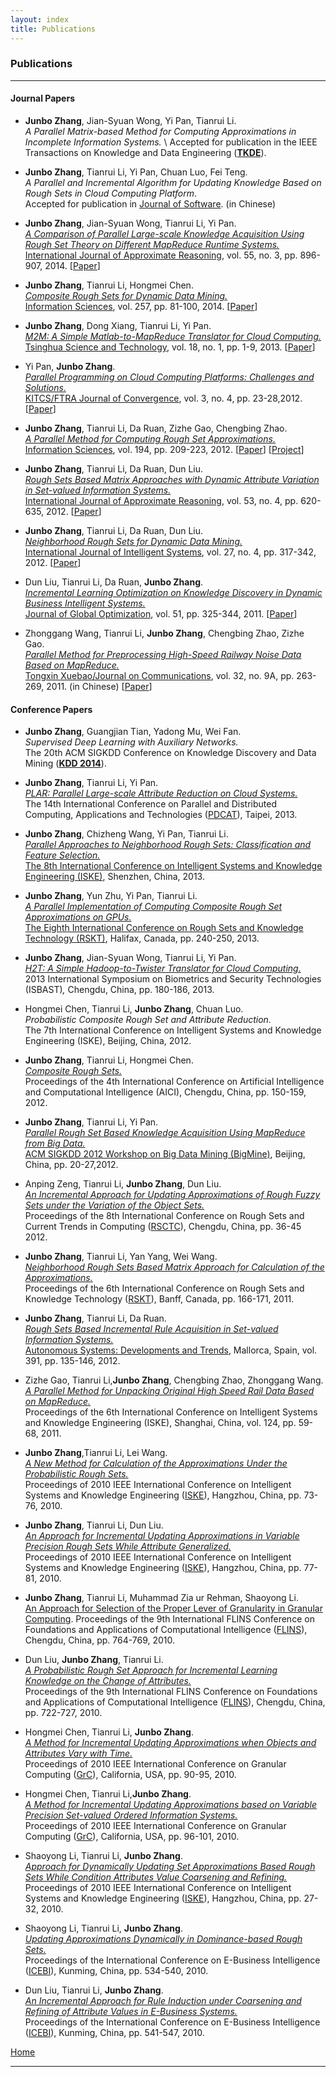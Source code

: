 ```yaml
---
layout: index
title: Publications 
---
```


### Publications

* * * * *

#### Journal Papers

-	**Junbo Zhang**, Jian-Syuan Wong, Yi Pan, Tianrui Li. \
	*A Parallel Matrix-based Method for Computing Approximations in Incomplete Information Systems.* \ 
	Accepted for publication in the IEEE Transactions on Knowledge and Data Engineering ([**TKDE**](http://www.computer.org/portal/web/tkde)).

-  **Junbo Zhang**, Tianrui Li, Yi Pan, Chuan Luo, Fei Teng.\
   *A Parallel and Incremental Algorithm for Updating Knowledge Based on Rough Sets in Cloud Computing Platform*.\
    Accepted for publication in [Journal of Software](http://www.jos.org.cn/ch/index.aspx). (in Chinese)

-   **Junbo Zhang**, Jian-Syuan Wong, Tianrui Li, Yi Pan.\
     [*A Comparison of Parallel Large-scale Knowledge Acquisition Using
    Rough Set Theory on Different MapReduce Runtime
    Systems.*](http://dx.doi.org/10.1016/j.ijar.2013.08.003)\
     [International Journal of Approximate
    Reasoning](http://www.journals.elsevier.com/international-journal-of-approximate-reasoning),
    vol. 55, no. 3, pp. 896-907, 2014.
    [[Paper](papers/Zhang2013IJoAR.pdf)]
    
-   **Junbo Zhang**, Tianrui Li, Hongmei Chen.\
     [*Composite Rough Sets for Dynamic Data
    Mining.*](http://dx.doi.org/10.1016/j.ins.2013.08.016)\
     [Information
    Sciences](http://www.journals.elsevier.com/information-sciences),
    vol. 257, pp. 81-100, 2014. [[Paper](papers/Zhang2013IS.pdf)]

-   **Junbo Zhang**, Dong Xiang, Tianrui Li, Yi Pan.\
     [*M2M: A Simple Matlab-to-MapReduce Translator for Cloud
    Computing.*](http://ieeexplore.ieee.org/xpl/articleDetails.jsp?tp=&arnumber=6449402&contentType=Journals+%26+Magazines&queryText%3DM2M%3A+A+simple+Matlab-to-MapReduce+translator+for+Cloud+Computing)\
     [Tsinghua Science and
    Technology](http://qhxb.lib.tsinghua.edu.cn/english/), vol. 18, no.
    1, pp. 1-9, 2013. [[Paper](papers/Zhang2013TST.pdf)]

-   Yi Pan, **Junbo Zhang**.\
     [*Parallel Programming on Cloud Computing Platforms: Challenges and
    Solutions.*](http://www.ftrai.org/xe/index.php?mid=joc_published&category=37964&search_keyword=section&search_target=title&document_srl=38459)\
     [KITCS/FTRA Journal of Convergence](http://www.ftrai.org/joc/),
    vol. 3, no. 4, pp. 23-28,2012. [[Paper](papers/Zhang2012JoC.pdf)]

-   **Junbo Zhang**, Tianrui Li, Da Ruan, Zizhe Gao, Chengbing Zhao.\
     [*A Parallel Method for Computing Rough Set
    Approximations.*](http://dx.doi.org/10.1016/j.ins.2011.12.036)\
     [Information
    Sciences](http://www.journals.elsevier.com/information-sciences),
    vol. 194, pp. 209-223, 2012. [[Paper](papers/Zhang2012IS.pdf)]
    [[Project](http://cs.gsu.edu/~jbzhang/project/rshadoop.html)]

-   **Junbo Zhang**, Tianrui Li, Da Ruan, Dun Liu.\
     [*Rough Sets Based Matrix Approaches with Dynamic Attribute
    Variation in Set-valued Information
    Systems.*](http://dx.doi.org/10.1016/j.ijar.2012.01.001)\
     [International Journal of Approximate
    Reasoning](http://www.journals.elsevier.com/international-journal-of-approximate-reasoning),
    vol. 53, no. 4, pp. 620-635, 2012.
    [[Paper](papers/Zhang2012IJoAR.pdf)]

-   **Junbo Zhang**, Tianrui Li, Da Ruan, Dun Liu.\
     [*Neighborhood Rough Sets for Dynamic Data
    Mining.*](http://dx.doi.org/10.1002/int.21523)\
     [International Journal of Intelligent
    Systems](http://onlinelibrary.wiley.com/journal/10.1002/[ISSN]1098-111X),
    vol. 27, no. 4, pp. 317-342, 2012.
    [[Paper](papers/Zhang2012IJoIS.pdf)]

-   Dun Liu, Tianrui Li, Da Ruan, **Junbo Zhang**.\
     [*Incremental Learning Optimization on Knowledge Discovery in
    Dynamic Business Intelligent
    Systems.*](http://dx.doi.org/10.1007/s10898-010-9607-8)\
     [Journal of Global
    Optimization](http://www.springer.com/business+%26+management/operations+research/journal/10898),
    vol. 51, pp. 325-344, 2011. [[Paper](papers/Liu2012JoGO.pdf)]

-   Zhonggang Wang, Tianrui Li, **Junbo Zhang**, Chengbing Zhao, Zizhe
    Gao.\
     [*Parallel Method for Preprocessing High-Speed Railway Noise Data
    Based on
    MapReduce.*](http://www.joconline.com.cn/ch/reader/view_abstract.aspx?flag=1&file_no=201109A37&journal_id=txxb)\
     [Tongxin Xuebao/Journal on
    Communications](http://www.joconline.com.cn/ch/index.aspx), vol. 32,
    no. 9A, pp. 263-269, 2011. (in Chinese)
    [[Paper](papers/Wang2011JoC.pdf)]

#### Conference Papers

-	**Junbo Zhang**, Guangjian Tian, Yadong Mu, Wei Fan. \
	*Supervised Deep Learning with Auxiliary Networks.*\
	The 20th ACM SIGKDD Conference on Knowledge Discovery and Data Mining ([**KDD 2014**](http://www.kdd.org/kdd2014/)).

-   **Junbo Zhang**, Tianrui Li, Yi Pan.\
     [*PLAR: Parallel Large-scale Attribute Reduction on Cloud
    Systems.*]()\
     The 14th International Conference on Parallel and Distributed
    Computing, Applications and Technologies
   ([PDCAT](http://pdcat13.csie.ntust.edu.tw/)), Taipei, 2013.

-   **Junbo Zhang**, Chizheng Wang, Yi Pan, Tianrui Li.\
     [*Parallel Approaches to Neighborhood Rough Sets: Classification
    and Feature Selection.*]()\
     [The 8th International Conference on Intelligent Systems and
    Knowledge Engineering (ISKE)](http://kjb.szu.edu.cn/iske/),
    Shenzhen, China, 2013.

-   **Junbo Zhang**, Yun Zhu, Yi Pan, Tianrui Li.\
     [*A Parallel Implementation of Computing Composite Rough Set
    Approximations on GPUs.*]()\
     [The Eighth International Conference on Rough Sets and Knowledge
    Technology (RSKT)](http://cs.smu.ca/jrs2013/), Halifax, Canada, pp.
    240-250, 2013.

-   **Junbo Zhang**, Jian-Syuan Wong, Tianrui Li, Yi Pan.\
     [*H2T: A Simple Hadoop-to-Twister Translator for Cloud
    Computing.*](http://dx.doi.org/10.1109/ISBAST.2013.32) \
     2013 International Symposium on Biometrics and Security
    Technologies (ISBAST)*,* Chengdu, China, pp. 180-186, 2013.

-   Hongmei Chen, Tianrui Li, **Junbo Zhang**, Chuan Luo.\
     *Probabilistic Composite Rough Set and Attribute Reduction.*\
     The 7th International Conference on Intelligent Systems and
    Knowledge Engineering (ISKE), Beijing, China, 2012.

-   **Junbo Zhang**, Tianrui Li, Hongmei Chen.\
     [*Composite Rough
    Sets.*](http://www.springerlink.com/content/g621611026534074/?MUD=MP)\
     Proceedings of the 4th International Conference on Artificial
    Intelligence and Computational Intelligence (AICI), Chengdu, China,
    pp. 150-159, 2012.

-   **Junbo Zhang**, Tianrui Li, Yi Pan.\
     [*Parallel Rough Set Based Knowledge Acquisition Using MapReduce
    from Big Data.*](http://doi.acm.org/10.1145/2351316.2351320)\
     [ACM SIGKDD 2012 Workshop on Big Data Mining
    (BigMine)](http://kdd2012.sigkdd.org/workshops.shtml), Beijing,
    China, pp. 20-27,2012.

-   Anping Zeng, Tianrui Li, **Junbo Zhang**, Dun Liu.\
     [*An Incremental Approach for Updating Approximations of Rough
    Fuzzy Sets under the Variation of the Object
    Sets.*](http://dx.doi.org/10.1007/978-3-642-32115-3_4)\
     Proceedings of the 8th International Conference on Rough Sets and
    Current Trends in Computing
    ([RSCTC](http://www.informatik.uni-trier.de/~ley/db/conf/rsctc/index.html)),
    Chengdu, China, pp. 36-45 2012.

-   **Junbo Zhang**, Tianrui Li, Yan Yang, Wei Wang.\
     [*Neighborhood Rough Sets Based Matrix Approach for Calculation of
    the
    Approximations.*](http://dx.doi.org/10.1007/978-3-642-24425-4_23)\
     Proceedings of the 6th International Conference on Rough Sets and
    Knowledge Technology ([RSKT](http://rskt.cs.uregina.ca)), Banff,
    Canada, pp. 166-171, 2011.

-   **Junbo Zhang**, Tianrui Li, Da Ruan.\
     [*Rough Sets Based Incremental Rule Acquisition in Set-valued
    Information
    Systems.*](http://dx.doi.org/10.1007/978-3-642-24806-1_11)\
     [Autonomous Systems: Developments and
    Trends](http://www.fernuni-hagen.de/kn/phdseminar11/index_en.html),
    Mallorca, Spain, vol. 391, pp. 135-146, 2012.

-   Zizhe Gao, Tianrui Li,**Junbo Zhang**, Chengbing Zhao, Zhonggang
    Wang.\
     [*A Parallel Method for Unpacking Original High Speed Rail Data
    Based on MapReduce.*](http://dx.doi.org/10.1007/978-3-642-25658-5_8)
    \
     Proceedings of the 6th International Conference on Intelligent
    Systems and Knowledge Engineering (ISKE), Shanghai, China, vol. 124,
    pp. 59-68, 2011.

-   **Junbo Zhang**,Tianrui Li, Lei Wang.\
     [*A New Method for Calculation of the Approximations Under the
    Probabilistic Rough
    Sets.*](http://dx.doi.org/10.1109/ISKE.2010.5680797)\
     Proceedings of 2010 IEEE International Conference on Intelligent
    Systems and Knowledge Engineering
    ([ISKE](http://ieeexplore.ieee.org/xpl/mostRecentIssue.jsp?punumber=5676709)),
    Hangzhou, China, pp. 73-76, 2010.

-   **Junbo Zhang**, Tianrui Li, Dun Liu.\
     [*An Approach for Incremental Updating Approximations in Variable
    Precision Rough Sets While Attribute
    Generalized.*](http://dx.doi.org/10.1109/ISKE.2010.5680798)\
     Proceedings of 2010 IEEE International Conference on Intelligent
    Systems and Knowledge Engineering
    ([ISKE](http://ieeexplore.ieee.org/xpl/mostRecentIssue.jsp?punumber=5676709)),
    Hangzhou, China, pp. 77-81, 2010.

-   **Junbo Zhang**, Tianrui Li, Muhammad Zia ur Rehman, Shaoyong Li.\
     [An Approach for Selection of the Proper Lever of Granularity in
    Granular Computing](http://dx.doi.org/10.1142/9789814324700_0116).
     Proceedings of the 9th International FLINS Conference on
    Foundations and Applications of Computational Intelligence
    ([FLINS](http://www.wikicfp.com/cfp/servlet/event.showcfp?eventid=7359&copyownerid=2)),
    Chengdu, China, pp. 764-769, 2010.

-   Dun Liu, **Junbo Zhang**, Tianrui Li.\
     [*A Probabilistic Rough Set Approach for Incremental Learning
    Knowledge on the Change of
    Attributes.*](http://dx.doi.org/10.1142/9789814324700_0109)\
     Proceedings of the 9th International FLINS Conference on
    Foundations and Applications of Computational Intelligence
    ([FLINS](http://www.wikicfp.com/cfp/servlet/event.showcfp?eventid=7359&copyownerid=2)), Chengdu, China, pp. 722-727, 2010.

-   Hongmei Chen, Tianrui Li, **Junbo Zhang**.\
     [*A Method for Incremental Updating Approximations when Objects and
    Attributes Vary with
    Time.*](http://dx.doi.org/10.1109/GrC.2010.116)\
     Proceedings of 2010 IEEE International Conference on Granular
    Computing ([GrC](http://xanadu.cs.sjsu.edu/~grc/grc2010)),
    California, USA, pp. 90-95, 2010.

-   Hongmei Chen, Tianrui Li,**Junbo Zhang**.\
     [*A Method for Incremental Updating Approximations based on
    Variable Precision Set-valued Ordered Information
    Systems.*](http://dx.doi.org/10.1109/GrC.2010.115)\
     Proceedings of 2010 IEEE International Conference on Granular
    Computing ([GrC](http://xanadu.cs.sjsu.edu/~grc/grc2010)),
    California, USA, pp. 96-101, 2010.

-   Shaoyong Li, Tianrui Li, **Junbo Zhang**.\
     [*Approach for Dynamically Updating Set Approximations Based Rough
    Sets While Condition Attributes Value Coarsening and
    Refining.*](http://dx.doi.org/10.1109/ISKE.2010.5680788) \
     Proceedings of 2010 IEEE International Conference on Intelligent
    Systems and Knowledge Engineering
    ([ISKE](http://ieeexplore.ieee.org/xpl/mostRecentIssue.jsp?punumber=5676709)), Hangzhou, China, pp. 27-32, 2010.

-   Shaoyong Li, Tianrui Li, **Junbo Zhang**.\
     [*Updating Approximations Dynamically in Dominance-based Rough
    Sets.*](http://www.atlantis-press.com/php/paper-details.php?id=2011)\
     Proceedings of the International Conference on E-Business
    Intelligence ([ICEBI](http://cnais.sem.tsinghua.edu.cn/icebi2010)),
    Kunming, China, pp. 534-540, 2010.

-   Dun Liu, Tianrui Li, **Junbo Zhang**.\
     [*An Incremental Approach for Rule Induction under Coarsening and
    Refining of Attribute Values in E-Business
    Systems.*](http://www.atlantis-press.com/php/paper-details.php?id=2070)
    \
     Proceedings of the International Conference on E-Business
    Intelligence ([ICEBI](http://cnais.sem.tsinghua.edu.cn/icebi2010)),
    Kunming, China, pp. 541-547, 2010.

[Home](/)

* * * * *
